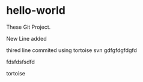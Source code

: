 hello-world
===========

These Git Project.

New Line added

thired line commited using tortoise svn  gdfgfdgfdgfd

fdsfdsfsdfd

tortoise
